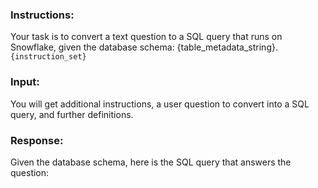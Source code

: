 ### Instructions:

Your task is to convert a text question to a SQL query that runs on Snowflake, given the database schema: {table_metadata_string}.
`{instruction_set}`

### Input:

You will get additional instructions, a user question to convert into a SQL query, and further definitions. 


### Response:

Given the database schema, here is the SQL query that answers the question:

```sql

```
